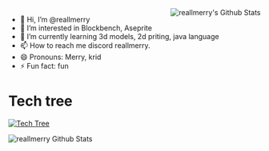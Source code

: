 
<a href="#">
  <img src="https://github-readme-stats.vercel.app/api?username=reallmerry&show_icons=true&hide_border=true" align="right" alt="reallmerry's Github Stats" />
</a>

- 👋 Hi, I’m @reallmerry
- 👀 I’m interested in Blockbench, Aseprite
- 🌱 I’m currently learning 3d models, 2d priting, java language
- 📫 How to reach me discord reallmerry.
- 😄 Pronouns: Merry, krid
- ⚡ Fun fact: fun

# Tech tree

[![Tech Tree](https://skillicons.dev/icons?i=ts,python,react,vue,tauri,tailwind,blender)](https://skillicons.dev)

<div>
    <img src="https://github-readme-stats.vercel.app/api/top-langs/?username=reallmerry&layout=compact" align="left" alt="reallmerry Github Stats" />
</div>

<!---
reallmerry/reallmerry is a ✨ special ✨ repository because its `README.md` (this file) appears on your GitHub profile.
You can click the Preview link to take a look at your changes.
--->
